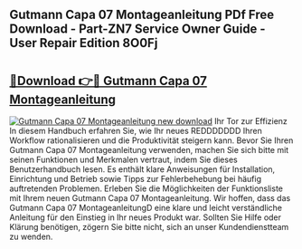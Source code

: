 ## Gutmann Capa 07 Montageanleitung PDf Free Download - Part-ZN7 Service Owner Guide - User Repair Edition 8O0Fj

# <h2><a href="http://df8470.blite.top/?on=Gutmann+Capa+07+Montageanleitung">🔗Download 👉🔴 Gutmann Capa 07 Montageanleitung</a></h2>

[![Gutmann Capa 07 Montageanleitung new download](https://i.imgur.com/lujVjoI.png)](http://df8470.blite.top/?on=Gutmann+Capa+07+Montageanleitung)
Ihr Tor zur Effizienz In diesem Handbuch erfahren Sie, wie Ihr neues REDDDDDDD Ihren Workflow rationalisieren und die Produktivität steigern kann. Bevor Sie Ihren Gutmann Capa 07 Montageanleitung verwenden, machen Sie sich bitte mit seinen Funktionen und Merkmalen vertraut, indem Sie dieses Benutzerhandbuch lesen. Es enthält klare Anweisungen für Installation, Einrichtung und Betrieb sowie Tipps zur Fehlerbehebung bei häufig auftretenden Problemen. Erleben Sie die Möglichkeiten der Funktionsliste mit Ihrem neuen Gutmann Capa 07 Montageanleitung. Wir hoffen, dass das Gutmann Capa 07 MontageanleitungD eine klare und leicht verständliche Anleitung für den Einstieg in Ihr neues Produkt war. Sollten Sie Hilfe oder Klärung benötigen, zögern Sie bitte nicht, sich an unser Kundendienstteam zu wenden.
